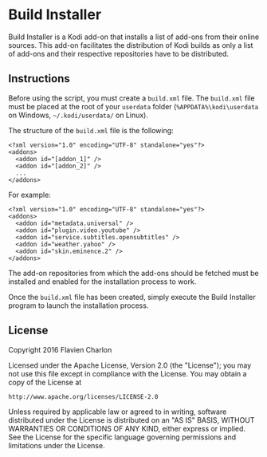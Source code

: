 Build Installer
===============

Build Installer is a Kodi add-on that installs a list of add-ons from their online sources. This add-on facilitates the distribution of Kodi builds as only a list of add-ons and their respective repositories have to be distributed.

Instructions
------------

Before using the script, you must create a ``build.xml`` file. The ``build.xml`` file must be placed at the root of your ``userdata`` folder (``%APPDATA%\kodi\userdata`` on Windows, ``~/.kodi/userdata/`` on Linux).

The structure of the ``build.xml`` file is the following:

```
<?xml version="1.0" encoding="UTF-8" standalone="yes"?>
<addons>
  <addon id="[addon_1]" />
  <addon id="[addon_2]" />
  ...
</addons>
```

For example:

```
<?xml version="1.0" encoding="UTF-8" standalone="yes"?>
<addons>
  <addon id="metadata.universal" />
  <addon id="plugin.video.youtube" />
  <addon id="service.subtitles.opensubtitles" />
  <addon id="weather.yahoo" />
  <addon id="skin.eminence.2" />
</addons>
```

The add-on repositories from which the add-ons should be fetched must be installed and enabled for the installation process to work.

Once the ``build.xml`` file has been created, simply execute the Build Installer program to launch the installation process.

License
-------

Copyright 2016 Flavien Charlon

Licensed under the Apache License, Version 2.0 (the "License"); you may not use this file except in compliance with the License. You may obtain a copy of the License at

    http://www.apache.org/licenses/LICENSE-2.0

Unless required by applicable law or agreed to in writing, software distributed under the License is distributed on an "AS IS" BASIS, WITHOUT WARRANTIES OR CONDITIONS OF ANY KIND, either express or implied. See the License for the specific language governing permissions and limitations under the License.